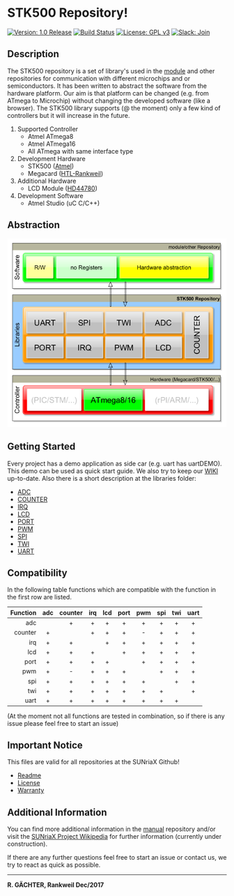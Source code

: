 ﻿# STK500 Repository!

[![Version: 1.0 Release](https://img.shields.io/badge/Version-1.0%20Release-green.svg)](https://github.com/sunriax) [![Build Status](https://travis-ci.org/sunriax/STK500.svg?branch=master)](https://travis-ci.org/sunriax/STK500) [![License: GPL v3](https://img.shields.io/badge/License-GPL%20v3-blue.svg)](https://www.gnu.org/licenses/gpl-3.0) [![Slack: Join](https://img.shields.io/badge/Slack-Join-blue.svg)](https://join.slack.com/t/sunriax-technology/shared_invite/enQtMjg3OTE2MjIyMTE2LTU1MmEwNmY5Y2Y3MTNjNzFhYzE5NTFkYWY4NzE0YmQzNzA5NjBkMWQ3ODkyNDI1NjJmMGIwYzMwOGI5ZjA2MDg)

## Description

The STK500 repository is a set of library's used in the [module](https://github.com/sunriax/module) and other repositories for communication with different microchips and or semiconductors. It has been written to abstract the software from the hardware platform. Our aim is that platform can be changed (e.g. from ATmega to Microchip) without changing the developed software (like a browser). The STK500 library supports (@ the moment) only a few kind of controllers but it will increase in the future.

1. Supported Controller
   * Atmel ATmega8
   * Atmel ATmega16
   * All ATmega with same interface type
1. Development Hardware
   * STK500 ([Atmel](http://www.microchip.com/webdoc/stk500/index.html))
   * Megacard ([HTL-Rankweil](http://www.htl-rankweil.at/))
1. Additional Hardware
   * LCD Module ([HD44780](https://www.pollin.de/productdownloads/D120622D.PDF))
1. Development Software
   * Atmel Studio (uC C/C++)

## Abstraction

![Graphical Description](https://raw.githubusercontent.com/sunriax/manual/master/docs/image/STK500_abstraction.png "Graphical Description")

## Getting Started

Every project has a demo application as side car (e.g. uart has uartDEMO). This demo can be used as quick start guide. We also try to keep our [WIKI](https://wiki.sunriax.at) up-to-date. Also there is a short description at the libraries folder:

* [ADC](./adc/adc.md)
* [COUNTER](./counter/counter.md)
* [IRQ](./irq/irq.md)
* [LCD](./lcd/lcd.md)
* [PORT](./port/port.md)
* [PWM](./pwm/pwm.md)
* [SPI](./spi/spi.md)
* [TWI](./twi/twi.md)
* [UART](./uart/uart.md)


## Compatibility

In the following table functions which are compatible with the function in the first row are listed.

| Function | adc | counter | irq |lcd  | port | pwm | spi | twi | uart |
|---------:|:---:|:-------:|:---:|:---:|:----:|:---:|:---:|:---:|:----:|
| adc      |     | +       | +   | +   | +    | +   | +   | +   | +    |
| counter  | +   |         | +   | +   | +    | -   | +   | +   | +    |
| irq      | +   | +       |     | +   | +    | +   | +   | +   | +    |
| lcd      | +   | +       | +   |     | +    | +   | +   | +   | +    |
| port     | +   | +       | +   | +   |      | +   | +   | +   | +    |
| pwm      | +   | -       | +   | +   | +    |     | +   | +   | +    |
| spi      | +   | +       | +   | +   | +    | +   |     | +   | +    |
| twi      | +   | +       | +   | +   | +    | +   | +   |     | +    |
| uart     | +   | +       | +   | +   | +    | +   | +   | +   |      |


(At the moment not all functions are tested in combination, so if there is any issue please feel free to start an issue)

## Important Notice

This files are valid for all repositories at the SUNriaX Github!
* [Readme](https://github.com/sunriax/manual/blob/master/README.md)
* [License](https://github.com/sunriax/manual/blob/master/LICENSE.md)
* [Warranty](https://github.com/sunriax/manual/blob/master/WARRANTY.md)

## Additional Information

You can find more additional information in the [manual](https://github.com/sunriax/manual/tree/master/docs) repository and/or visit the [SUNriaX Project Wikipedia](https://wiki.sunriax.at/) for further information (currently under construction).

If there are any further questions feel free to start an issue or contact us, we try to react as quick as possible.

---
**R. GÄCHTER, Rankweil Dec/2017**